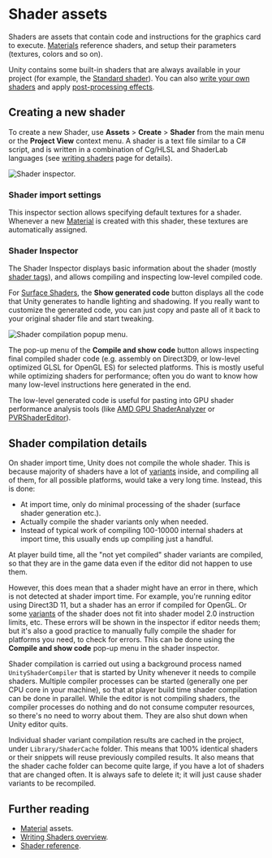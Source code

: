 # Shader assets

Shaders are assets that contain code and instructions for the graphics card to execute.
[Materials](class-Material) reference shaders, and setup their parameters (textures, colors and so on).

Unity contains some built-in shaders that are always available in your project (for example,
the [Standard shader](shader-StandardShader)). You can also [write your own shaders](ShadersOverview) and apply [post-processing effects](PostProcessingOverview).


## Creating a new shader

To create a new Shader, use __Assets__ &gt; __Create__ &gt; __Shader__ from the
main menu or the __Project View__ context menu. A shader is a text file
similar to a C# script, and is written in a combination of Cg/HLSL and ShaderLab languages
(see [writing shaders](ShadersOverview) page for details).

![Shader inspector.](../uploads/Shaders/Inspector-Shader.png)


### Shader import settings

This inspector section allows specifying default textures for a shader. Whenever a new
[Material](class-Material) is created with this shader, these textures are
automatically assigned.


### Shader Inspector

The Shader Inspector displays basic information about the shader (mostly [shader tags](SL-SubShaderTags)),
and allows compiling and inspecting low-level compiled code.

For [Surface Shaders](SL-SurfaceShaders), the __Show generated code__
button displays all the code that Unity generates to handle lighting and shadowing. If you really want
to customize the generated code, you can just copy and paste all of it back to your original shader file
and start tweaking.


![Shader compilation popup menu.](../uploads/Shaders/Inspector-ShaderCompilePopup.png)

The pop-up menu of the __Compile and show code__ button allows inspecting final
compiled shader code (e.g. assembly on Direct3D9, or low-level optimized GLSL for OpenGL ES) for selected
platforms. This is mostly useful while optimizing shaders for performance; often you do want to know how
many low-level instructions here generated in the end.

The low-level generated code is useful for pasting into GPU shader performance analysis tools (like
[AMD GPU ShaderAnalyzer](http://developer.amd.com/tools-and-sdks/graphics-development/gpu-shaderanalyzer/)
or [PVRShaderEditor](http://community.imgtec.com/developers/powervr/tools/pvrshadereditor/)).


## Shader compilation details

On shader import time, Unity does not compile the whole shader. This is because majority of shaders
have a lot of [variants](SL-MultipleProgramVariants) inside, and compiling all of them, for all possible
platforms, would take a very long time. Instead, this is done:

* At import time, only do minimal processing of the shader (surface shader generation etc.).
* Actually compile the shader variants only when needed.
* Instead of typical work of compiling 100-10000 internal shaders at import time, this usually ends up compiling just a handful.

At player build time, all the "not yet compiled" shader variants are compiled, so that they are in the game data even if the editor did not happen to use them.

However, this does mean that a shader might have an error in there, which is not detected at shader
import time. For example, you're running editor using Direct3D 11, but a shader has an error if compiled
for OpenGL. Or some [variants](SL-MultipleProgramVariants) of the shader does not fit into shader model 2.0
instruction limits, etc. These errors will be shown in the inspector if editor needs them; but it's also a
good practice to manually fully compile the shader for platforms you need, to check for errors. This can be
done using the __Compile and show code__ pop-up menu in the shader inspector.

Shader compilation is carried out using a background process named `UnityShaderCompiler` that is started by Unity
whenever it needs to compile shaders. Multiple compiler processes can be started (generally one per CPU
core in your machine), so that at player build time shader compilation can be done in parallel. While the
editor is not compiling shaders, the compiler processes do nothing and do not consume computer resources,
so there's no need to worry about them. They are also shut down when Unity editor quits.

Individual shader variant compilation results are cached in the project, under `Library/ShaderCache` folder.
This means that 100% identical shaders or their snippets will reuse previously compiled results. It also
means that the shader cache folder can become quite large, if you have a lot of shaders that are changed
often. It is always safe to delete it; it will just cause shader variants to be recompiled.



## Further reading

* [Material](class-Material) assets.
* [Writing Shaders overview](ShadersOverview).
* [Shader reference](SL-Reference).

